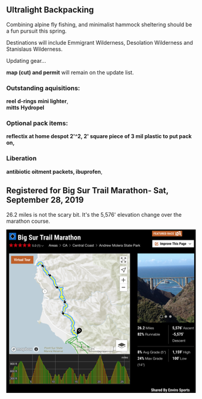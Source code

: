 ## Ultralight Backpacking

Combining alpine fly fishing, and minimalist hammock sheltering should be a fun pursuit this spring. 

Destinations will include Emmigrant Wilderness, Desolation Wilderness and Stanislaus Wilderness.

Updating gear...

**map (cut) and permit** will remain on the update list.


### Outstanding aquisitions:

**reel**
**d-rings** 
**mini lighter**,  
**mitts**
**Hydropel**


### Optional pack items:

**reflectix at home despot 2'^2,
2' square piece of 3 mil plastic to put pack on,**


### Liberation

**antibiotic oitment packets, ibuprofen**,


## Registered for Big Sur Trail Marathon- Sat, September 28, 2019

26.2 miles is not the scary bit. It's the 5,576' elevation change over the marathon course.

![bigSurMarathon](bigSurMarathon.png)



